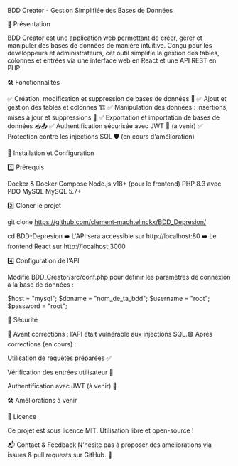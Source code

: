 BDD Creator - Gestion Simplifiée des Bases de Données

📌 Présentation

BDD Creator est une application web permettant de créer, gérer et manipuler des bases de données de manière intuitive. 
Conçu pour les développeurs et administrateurs, cet outil simplifie la gestion des tables, colonnes et entrées via une interface web en React et une API REST en PHP.

🛠️ Fonctionnalités

✅ Création, modification et suppression de bases de données 📂
✅ Ajout et gestion des tables et colonnes 🏗️
✅ Manipulation des données : insertions, mises à jour et suppressions 🔄
✅ Exportation et importation de bases de données 📥📤
✅ Authentification sécurisée avec JWT 🔑 (à venir)
✅ Protection contre les injections SQL 🛡️ (en cours d'amélioration)

🚀 Installation et Configuration

1️⃣ Prérequis

  Docker & Docker Compose
  Node.js v18+ (pour le frontend)
  PHP 8.3 avec PDO MySQL
  MySQL 5.7+

2️⃣ Cloner le projet

  git clone https://github.com/clement-machtelinckx/BDD_Depresion/

  cd BDD-Depresion
➡️ L'API sera accessible sur http://localhost:80
➡️ Le frontend React sur http://localhost:3000


4️⃣ Configuration de l’API

Modifie BDD_Creator/src/conf.php 
pour définir les paramètres de connexion à la base de données :

$host = "mysql";
$dbname = "nom_de_ta_bdd";
$username = "root";
$password = "root";

🔐 Sécurité

🔴 Avant corrections : l’API était vulnérable aux injections SQL.🟢 Après corrections (en cours) :

Utilisation de requêtes préparées ✅

Vérification des entrées utilisateur 🛑

Authentification avec JWT (à venir) 🔑

🛠️ Améliorations à venir



📜 Licence

Ce projet est sous licence MIT. Utilisation libre et open-source !

📬 Contact & Feedback
N’hésite pas à proposer des améliorations via issues & pull requests sur GitHub. 🙌
